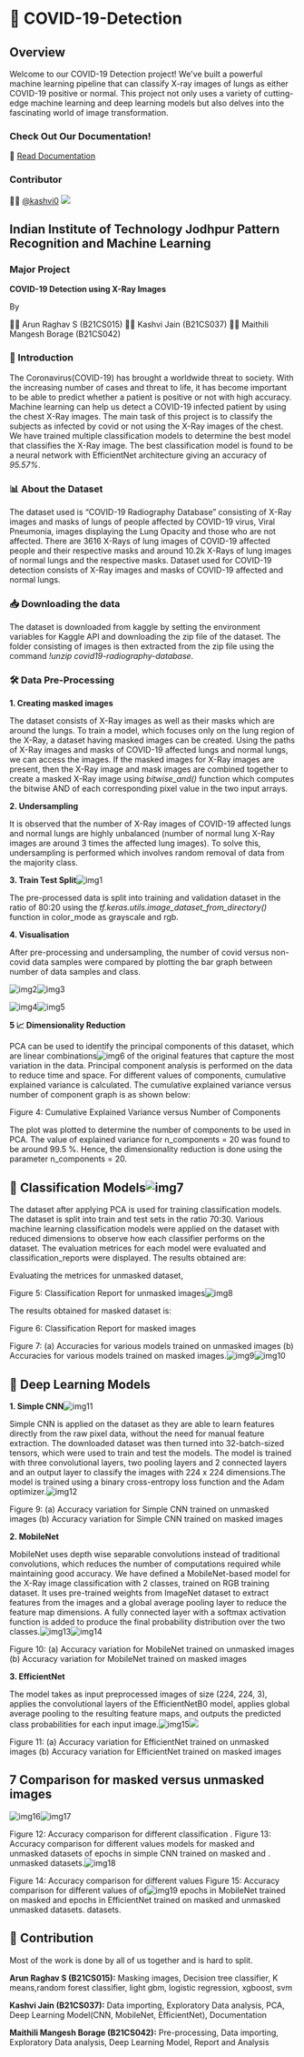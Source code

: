# 🦠 COVID-19-Detection

## Overview
Welcome to our COVID-19 Detection project! We've built a powerful machine learning pipeline that can classify X-ray images of lungs as either COVID-19 positive or normal. This project not only uses a variety of cutting-edge machine learning and deep learning models but also delves into the fascinating world of image transformation.

### Check Out Our Documentation!
📖 [Read Documentation](https://kashvi0.github.io/Documentation/)

### Contributor
👩‍💻 [@kashvi0](https://github.com/kashvi0)
![](i)
## Indian Institute of Technology Jodhpur Pattern Recognition and Machine Learning

### **Major Project**

**COVID-19 Detection using X-Ray Images**

By

👨‍🎓 Arun Raghav S (B21CS015) 
👩‍🎓 Kashvi Jain (B21CS037) 
👩‍🎓 Maithili Mangesh Borage (B21CS042)

### 🚀 Introduction

The Coronavirus(COVID-19) has brought a worldwide threat to society. With the increasing number of cases and threat to life, it has become important to be able to predict whether a patient is positive or not with high accuracy. Machine learning can help us detect a COVID-19 infected patient by using the chest X-Ray images. The main task of this project is to classify the subjects as infected by covid or not using the X-Ray images of the chest. We have trained multiple classification models to determine the best model that classifies the X-Ray image. The best classification model is found to be a neural network with EfficientNet architecture giving an accuracy of *95.57%*.

### 📊 About the Dataset

The dataset used is “COVID-19 Radiography Database” consisting of X-Ray images and masks of lungs of people affected by COVID-19 virus, Viral Pneumonia, images displaying the Lung Opacity and those who are not affected. There are 3616 X-Rays of lung images of COVID-19 affected people and their respective masks and around 10.2k X-Rays of lung images of normal lungs and the respective masks. Dataset used for COVID-19 detection consists of X-Ray images and masks of COVID-19 affected and normal lungs.

### 📥 Downloading the data

The dataset is downloaded from kaggle by setting the environment variables for Kaggle API and downloading the zip file of the dataset. The folder consisting of images is then extracted from the zip file using the command *!unzip covid19-radiography-database*.

### 🛠️ Data Pre-Processing

**1. Creating masked images**

The dataset consists of X-Ray images as well as their masks which are around the lungs. To train a model, which focuses only on the lung region of the X-Ray, a dataset having masked images can be created. Using the paths of X-Ray images and masks of COVID-19 affected lungs and normal lungs, we can access the images. If the masked images for X-Ray images are present, then the X-Ray image and mask images are combined together to create a masked X-Ray image using *bitwise\_and()* function which computes the bitwise AND of each corresponding pixel value in the two input arrays.

**2. Undersampling**

It is observed that the number of X-Ray images of COVID-19 affected lungs and normal lungs are highly unbalanced (number of normal lung X-Ray images are around 3 times the affected lung images). To solve this, undersampling is performed which involves random removal of data from the majority class.

**3. Train Test Split**![img1](images/Aspose.Words.9056bac2-50ab-4608-91c3-f98243d7b6cd.001.jpeg)

The pre-processed data is split into training and validation dataset in the ratio of 80:20 using the *tf.keras.utils.image\_dataset\_from\_directory()* function in color\_mode as grayscale and rgb.

**4. Visualisation**

After pre-processing and undersampling, the number of covid versus non-covid data samples were compared by plotting the bar graph between number of data samples and class.

![img2](images/Aspose.Words.9056bac2-50ab-4608-91c3-f98243d7b6cd.002.jpeg)![img3](images/Aspose.Words.9056bac2-50ab-4608-91c3-f98243d7b6cd.003.jpeg)

![img4](images/Aspose.Words.9056bac2-50ab-4608-91c3-f98243d7b6cd.004.jpeg)![img5](images/Aspose.Words.9056bac2-50ab-4608-91c3-f98243d7b6cd.005.jpeg)

**5 📈 Dimensionality Reduction**

PCA can be used to identify the principal components of this dataset, which are linear combinations![img6](images/Aspose.Words.9056bac2-50ab-4608-91c3-f98243d7b6cd.006.jpeg) of the original features that capture the most variation in the data. Principal component analysis is performed on the data to reduce time and space. For different values of components, cumulative explained variance is calculated. The cumulative explained variance versus number of component graph is as shown below:

Figure 4: Cumulative Explained Variance versus Number of Components

The plot was plotted to determine the number of components to be used in PCA. The value of explained variance for n\_components = 20 was found to be around 99.5 %. Hence, the dimensionality reduction is done using the parameter n\_components = 20.

## 🧮 Classification Models![img7](images/Aspose.Words.9056bac2-50ab-4608-91c3-f98243d7b6cd.007.jpeg)

The dataset after applying PCA is used for training classification models. The dataset is split into train and test sets in the ratio 70:30. Various machine learning classification models were applied on the dataset with reduced dimensions to observe how each classifier performs on the dataset. The evaluation metrices for each model were evaluated and classification\_reports were displayed. The results obtained are:

Evaluating the metrices for unmasked dataset,

Figure 5: Classification Report for unmasked images![img8](images/Aspose.Words.9056bac2-50ab-4608-91c3-f98243d7b6cd.008.jpeg)

The results obtained for masked dataset is:

Figure 6: Classification Report for masked images

Figure 7: (a) Accuracies for various models trained on unmasked images (b) Accuracies for various models trained on masked images.![img9](images/Aspose.Words.9056bac2-50ab-4608-91c3-f98243d7b6cd.009.jpeg)![img10](images/Aspose.Words.9056bac2-50ab-4608-91c3-f98243d7b6cd.010.jpeg)

## 🧠 Deep Learning Models

**1. Simple CNN**![img11](images/Aspose.Words.9056bac2-50ab-4608-91c3-f98243d7b6cd.011.jpeg)

Simple CNN is applied on the dataset as they are able to learn features directly from the raw pixel data, without the need for manual feature extraction. The downloaded dataset was then turned into 32-batch-sized tensors, which were used to train and test the models. The model is trained with three convolutional layers, two pooling layers and 2 connected layers and an output layer to classify the images with 224 x 224 dimensions.The model is trained using a binary cross-entropy loss function and the Adam optimizer.![img12](images/Aspose.Words.9056bac2-50ab-4608-91c3-f98243d7b6cd.012.jpeg)

Figure 9: (a) Accuracy variation for Simple CNN trained on unmasked images (b) Accuracy variation for Simple CNN trained on masked images

**2. MobileNet**

MobileNet uses depth wise separable convolutions instead of traditional convolutions, which reduces the number of computations required while maintaining good accuracy. We have defined a MobileNet-based model for the X-Ray image classification with 2 classes, trained on RGB training dataset. It uses pre-trained weights from ImageNet dataset to extract features from the images and a global average pooling layer to reduce the feature map dimensions. A fully connected layer with a softmax activation function is added to produce the final probability distribution over the two classes.![img13](images/Aspose.Words.9056bac2-50ab-4608-91c3-f98243d7b6cd.013.jpeg)![img14](images/Aspose.Words.9056bac2-50ab-4608-91c3-f98243d7b6cd.014.jpeg)

Figure 10: (a) Accuracy variation for MobileNet trained on unmasked images (b) Accuracy variation for MobileNet trained on masked images

**3. EfficientNet**

The model takes as input preprocessed images of size (224, 224, 3), applies the convolutional layers of the EfficientNetB0 model, applies global average pooling to the resulting feature maps, and outputs the predicted class probabilities for each input image.![img15](images/Aspose.Words.9056bac2-50ab-4608-91c3-f98243d7b6cd.015.jpeg)![](images/Aspose.Words.9056bac2-50ab-4608-91c3-f98243d7b6cd.016.jpeg)

Figure 11: (a) Accuracy variation for EfficientNet trained on unmasked images (b) Accuracy variation for EfficientNet trained on masked images

## 7 Comparison for masked versus unmasked images
![img16](images/Aspose.Words.9056bac2-50ab-4608-91c3-f98243d7b6cd.017.jpeg)![img17](img/Aspose.Words.9056bac2-50ab-4608-91c3-f98243d7b6cd.018.jpeg)

Figure 12: Accuracy comparison for different classification . Figure 13: Accuracy comparison for different values models for masked and unmasked datasets of epochs in simple CNN trained on masked and . unmasked datasets.![img18](images/Aspose.Words.9056bac2-50ab-4608-91c3-f98243d7b6cd.019.jpeg)

Figure 14: Accuracy comparison for different values Figure 15: Accuracy comparison for different values of of![img19](images/Aspose.Words.9056bac2-50ab-4608-91c3-f98243d7b6cd.020.jpeg) epochs in MobileNet trained on masked and epochs in EfficientNet trained on masked and unmasked unmasked datasets. datasets.

## 🤝 Contribution

Most of the work is done by all of us together and is hard to split.

**Arun Raghav S (B21CS015):** Masking images, Decision tree classifier, K means,random forest classifier, light gbm, logistic regression, xgboost, svm

**Kashvi Jain (B21CS037):** Data importing, Exploratory Data analysis, PCA, Deep Learning Model(CNN, MobileNet, EfficientNet), Documentation

**Maithili Mangesh Borage (B21CS042):** Pre-processing, Data importing, Exploratory Data analysis, Deep Learning Model, Report and Analysis
